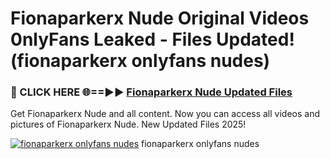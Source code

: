 # Fionaparkerx Nude Original Videos 0nlyFans Leaked - Files Updated! (fionaparkerx onlyfans nudes)

<h3>🔴 CLICK HERE 🌐==►► <a href="https://tinyurl.com/2p9ay9w9" rel="nofollow">Fionaparkerx Nude Updated Files</a></h3>

Get Fionaparkerx Nude and all content. Now you can access all videos and pictures of Fionaparkerx Nude. New Updated Files 2025!

[![fionaparkerx onlyfans nudes](https://i.imgur.com/KQgVmj3.gif)](https://tinyurl.com/2p9ay9w9)
fionaparkerx onlyfans nudes